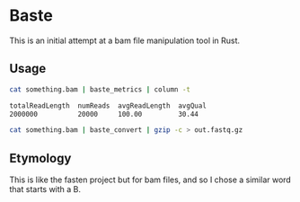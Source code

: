 # Baste

This is an initial attempt at a bam file manipulation tool in Rust.

## Usage

```bash
cat something.bam | baste_metrics | column -t

totalReadLength  numReads  avgReadLength  avgQual
2000000          20000     100.00         30.44
```

```bash
cat something.bam | baste_convert | gzip -c > out.fastq.gz
```

## Etymology

This is like the fasten project but for bam files, and so I chose a similar word that starts with a B.
